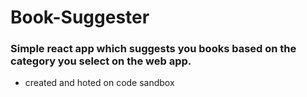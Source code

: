 # Book-Suggester

### Simple react app which suggests you books based on the category you select on the web app.

- created and hoted on code sandbox
